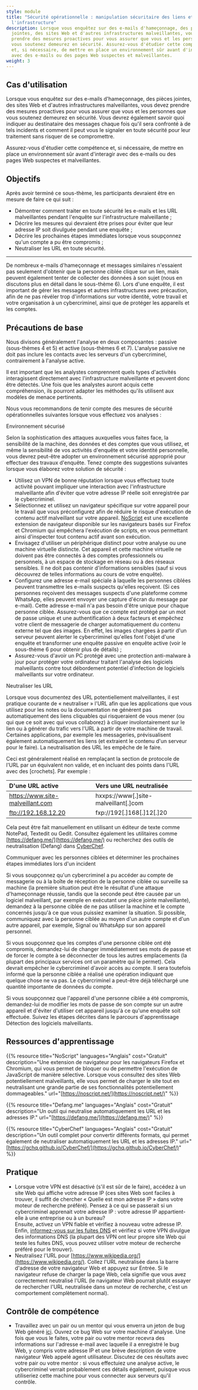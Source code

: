 ```yaml
---
style: module
title: "Sécurité opérationnelle : manipulation sécuritaire des liens et de
  l'infrastructure"
description: Lorsque vous enquêtez sur des e-mails d'hameçonnage, des pièces
  jointes, des sites Web et d'autres infrastructures malveillantes, vous devez
  prendre des mesures proactives pour vous assurer que vous et les personnes que
  vous soutenez demeurez en sécurité. Assurez-vous d'étudier cette compétence
  et, si nécessaire, de mettre en place un environnement sûr avant d'interagir
  avec des e-mails ou des pages Web suspectes et malveillantes.
weight: 3
---
```


## Cas d'utilisation

Lorsque vous enquêtez sur des e-mails d'hameçonnage, des pièces jointes, des sites Web et d'autres infrastructures malveillantes, vous devez prendre des mesures proactives pour vous assurer que vous et les personnes que vous soutenez demeurez en sécurité. Vous devrez également savoir quoi indiquer au destinataire des messages chaque fois qu'il sera confronté à de tels incidents et comment il peut vous le signaler en toute sécurité pour leur traitement sans risquer de se compromettre.

Assurez-vous d'étudier cette compétence et, si nécessaire, de mettre en place un environnement sûr avant d'interagir avec des e-mails ou des pages Web suspectes et malveillantes.

## Objectifs

Après avoir terminé ce sous-thème, les participants devraient être en mesure de faire ce qui suit :

- Démontrer comment traiter en toute sécurité les e-mails et les URL malveillantes pendant l'enquête sur l'infrastructure malveillante ;
- Décrire les mesures qui devraient être prises pour éviter que leur adresse IP soit divulguée pendant une enquête ;
- Décrire les prochaines étapes immédiates lorsque vous soupçonnez qu'un compte a pu être compromis ;
- Neutraliser les URL en toute sécurité.

---

De nombreux e-mails d'hameçonnage et messages similaires n'essaient pas seulement d'obtenir que la personne ciblée clique sur un lien, mais peuvent également tenter de collecter des données à son sujet (nous en discutons plus en détail dans le sous-thème 6). Lors d'une enquête, il est important de gérer les messages et autres infrastructures avec précaution, afin de ne pas révéler trop d'informations sur votre identité, votre travail et votre organisation à un cybercriminel, ainsi que de protéger les appareils et les comptes.

## Précautions de base

Nous divisons généralement l'analyse en deux composantes : passive (sous-thèmes 4 et 5) et active (sous-thèmes 6 et 7). L'analyse passive ne doit pas inclure les contacts avec les serveurs d'un cybercriminel, contrairement à l'analyse active.

Il est important que les analystes comprennent quels types d'activités interagissent directement avec l'infrastructure malveillante et peuvent donc être détectés. Une fois que les analystes auront acquis cette compréhension, ils pourront adapter les méthodes qu'ils utilisent aux modèles de menace pertinents.

Nous vous recommandons de tenir compte des mesures de sécurité opérationnelles suivantes lorsque vous effectuez vos analyses :

Environnement sécurisé

Selon la sophistication des attaques auxquelles vous faites face, la sensibilité de la machine, des données et des comptes que vous utilisez, et même la sensibilité de vos activités d'enquête et votre identité personnelle, vous devrez peut-être adopter un environnement sécurisé approprié pour effectuer des travaux d'enquête. Tenez compte des suggestions suivantes lorsque vous élaborez votre solution de sécurité :

- Utilisez un VPN de bonne réputation lorsque vous effectuez toute activité pouvant impliquer une interaction avec l'infrastructure malveillante afin d'éviter que votre adresse IP réelle soit enregistrée par le cybercriminel.
- Sélectionnez et utilisez un navigateur spécifique sur votre appareil pour le travail que vous préconfigurez afin de réduire le risque d'exécution de contenu actif malveillant sur votre appareil. [NoScript](https://noscript.net/) est une excellente extension de navigateur disponible sur les navigateurs basés sur Firefox et Chromium qui empêchera l'exécution de scripts, en vous permettant ainsi d'inspecter tout contenu actif avant son exécution.
- Envisagez d'utiliser un périphérique distinct pour votre analyse ou une machine virtuelle distincte. Cet appareil et cette machine virtuelle ne doivent pas être connectés à des comptes professionnels ou personnels, à un espace de stockage en réseau ou à des réseaux sensibles. Il ne doit pas contenir d'informations sensibles (sauf si vous découvrez de telles informations au cours de votre enquête).
- Configurez une adresse e-mail spéciale à laquelle les personnes ciblées peuvent transmettre les e-mails suspects qu'elles reçoivent. (Si ces personnes reçoivent des messages suspects d'une plateforme comme WhatsApp, elles peuvent envoyer une capture d'écran du message par e-mail). Cette adresse e-mail n'a pas besoin d'être unique pour chaque personne ciblée. Assurez-vous que ce compte est protégé par un mot de passe unique et une authentification à deux facteurs et empêchez votre client de messagerie de charger automatiquement du contenu externe tel que des images. En effet, les images chargées à partir d'un serveur peuvent alerter le cybercriminel qu'elles font l'objet d'une enquête et transformer une enquête passive en enquête active (voir le sous-thème 6 pour obtenir plus de détails) ;
- Assurez-vous d'avoir un PC protégé avec une protection anti-malware à jour pour protéger votre ordinateur traitant l'analyse des logiciels malveillants contre tout débordement potentiel d'infection de logiciels malveillants sur votre ordinateur.

Neutraliser les URL

Lorsque vous documentez des URL potentiellement malveillantes, il est pratique courante de « neutraliser » l'URL afin que les applications que vous utilisez pour les notes ou la documentation ne génèrent pas automatiquement des liens cliquables qui risqueraient de vous mener (ou qui que ce soit avec qui vous collaborez) à cliquer involontairement sur le lien ou à générer du trafic vers l'URL à partir de votre machine de travail. Certaines applications, par exemple les messageries, prévisualisent également automatiquement les liens (et extraient le contenu d'un serveur pour le faire). La neutralisation des URL les empêche de le faire.

Ceci est généralement réalisé en remplaçant la section de protocole de l'URL par un équivalent non valide, et en incluant des points dans l'URL avec des [crochets]. Par exemple :

| D'une URL active                 | Vers une URL neutralisée             |
| :------------------------------- | :----------------------------------- |
| https://www.site-malveillant.com | hxxps://www[.]site-malveillant[.]com |
| ftp://192.168.12.20              | fxp://192[.]168[.]12[.]20            |

Cela peut être fait manuellement en utilisant un éditeur de texte comme NotePad, Textedit ou Gedit. Consultez également les utilitaires comme [https://defang.me/](https://defang.me/) ou recherchez des outils de neutralisation (Defang) dans [CyberChef](https://gchq.github.io/CyberChef).

Communiquer avec les personnes ciblées et déterminer les prochaines étapes immédiates lors d'un incident

Si vous soupçonnez qu'un cybercriminel a pu accéder au compte de messagerie ou à la boîte de réception de la personne ciblée ou surveille sa machine (la première situation peut être le résultat d'une attaque d'hameçonnage réussie, tandis que la seconde peut être causée par un logiciel malveillant, par exemple en exécutant une pièce jointe malveillante), demandez à la personne ciblée de ne pas utiliser la machine et le compte concernés jusqu'à ce que vous puissiez examiner la situation. Si possible, communiquez avec la personne ciblée au moyen d'un autre compte et d'un autre appareil, par exemple, Signal ou WhatsApp sur son appareil personnel.

Si vous soupçonnez que les comptes d'une personne ciblée ont été compromis, demandez-lui de changer immédiatement ses mots de passe et de forcer le compte à se déconnecter de tous les autres emplacements (la plupart des principaux services ont un paramètre qui le permet). Cela devrait empêcher le cybercriminel d'avoir accès au compte. Il sera toutefois informé que la personne ciblée a réalisé une opération indiquant que quelque chose ne va pas. Le cybercriminel a peut-être déjà téléchargé une quantité importante de données du compte.

Si vous soupçonnez que l'appareil d'une personne ciblée a été compromis, demandez-lui de modifier les mots de passe de son compte sur un autre appareil et d'éviter d'utiliser cet appareil jusqu'à ce qu'une enquête soit effectuée. Suivez les étapes décrites dans le parcours d'apprentissage Détection des logiciels malveillants.

## Ressources d'apprentissage

{{% resource title="NoScript" languages="Anglais" cost="Gratuit" description="Une extension de navigateur pour les navigateurs Firefox et Chromium, qui vous permet de bloquer ou de permettre l'exécution de JavaScript de manière sélective. Lorsque vous consultez des sites Web potentiellement malveillants, elle vous permet de charger le site tout en neutralisant une grande partie de ses fonctionnalités potentiellement dommageables." url="[https://noscript.net/](https://noscript.net/)" %}}

{{% resource title="Defang.me" languages="Anglais" cost="Gratuit" description="Un outil qui neutralise automatiquement les URL et les adresses IP." url="[https://defang.me/](https://defang.me/)" %}}

{{% resource title="CyberChef" languages="Anglais" cost="Gratuit" description="Un outil complet pour convertir différents formats, qui permet également de neutraliser automatiquement les URL et les adresses IP." url="[https://gchq.github.io/CyberChef/](https://gchq.github.io/CyberChef/)" %}}

## Pratique

- Lorsque votre VPN est désactivé (s'il est sûr de le faire), accédez à un site Web qui affiche votre adresse IP (ces sites Web sont faciles à trouver, il suffit de chercher « Quelle est mon adresse IP » dans votre moteur de recherche préféré). Pensez à ce qui se passerait si un cybercriminel apprenait votre adresse IP : votre adresse IP appartient-elle à une entreprise ou à un bureau? \
  Ensuite, activez un VPN fiable et vérifiez à nouveau votre adresse IP. \
  Enfin, [informez-vous sur les fuites DNS](https://mullvad.net/en/help/all-about-dns-servers-and-privacy) et vérifiez si votre VPN divulgue des informations DNS (la plupart des VPN ont leur propre site Web qui teste les fuites DNS, vous pouvez utiliser votre moteur de recherche préféré pour le trouver).
- Neutralisez l'URL pour [https://www.wikipedia.org/](https://www.wikipedia.org/). Collez l'URL neutralisée dans la barre d'adresse de votre navigateur Web et appuyez sur Entrée. Si le navigateur refuse de charger la page Web, cela signifie que vous avez correctement neutralisé l'URL (le navigateur Web pourrait plutôt essayer de rechercher l'URL neutralisée dans un moteur de recherche, c'est un comportement complètement normal).

## Contrôle de compétence

- Travaillez avec un pair ou un mentor qui vous enverra un jeton de bug Web généré [ici](https://canarytokens.org/generate). Ouvrez ce bug Web sur votre machine d'analyse. Une fois que vous le faites, votre pair ou votre mentor recevra des informations sur l'adresse e-mail avec laquelle il a enregistré le bug Web, y compris votre adresse IP et une brève description de votre navigateur Web appelé agent utilisateur. Discutez de ces résultats avec votre pair ou votre mentor : si vous effectuiez une analyse active, le cybercriminel verrait probablement ces détails également, puisque vous utiliseriez cette machine pour vous connecter aux serveurs qu'il contrôle.
